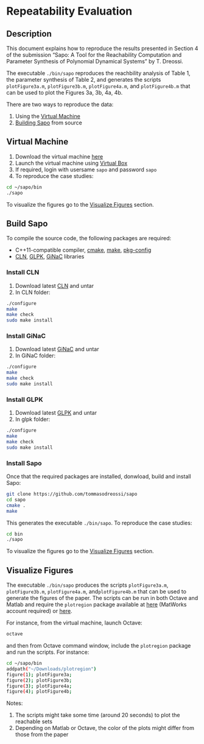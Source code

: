 # Repeatability Evaluation
## Description

This document explains how to reproduce the results presented in
Section 4 of the submission “Sapo: A Tool for the Reachability Computation and Parameter Synthesis of Polynomial Dynamical Systems” by T. Dreossi.

The executable ``./bin/sapo`` reproduces the reachbility analysis of Table 1, the parameter synthesis of Table 2, and generates the scripts ``plotFigure3a.m``, ``plotFigure3b.m``, ``plotFigure4a.m``, and ``plotFigure4b.m`` that can be used to plot the Figures 3a, 3b, 4a, 4b.


There are two ways to reproduce the data:

1. Using the [Virtual Machine](#virtualmachine)
2. [Building Sapo](#buildsapo) from source

## <a name="virtualmachine">Virtual Machine</a>

1. Download the virtual machine <a href="https://www.dropbox.com/sh/4ex9yqc3y0p1618/AACnl43b9knKovYaHVTwlkxVa?dl=0">here</a>
2. Launch the virtual machine using <a href="">Virtual Box</a>
3. If required, login with usersame ``sapo`` and password ``sapo``
4. To reproduce the case studies:
``` sh
cd ~/sapo/bin
./sapo
```

To visualize the figures go to the [Visualize Figures](#visfigs) section.


## <a name="buildsapo">Build Sapo</a>

To compile the source code, the following packages are required:

- C++11-compatible compiler, <a href="https://cmake.org/">cmake</a>, <a href="https://www.gnu.org/software/make/">make</a>, <a href="https://www.freedesktop.org/wiki/Software/pkg-config/">pkg-config</a>
- <a href="http://www.ginac.de/CLN/">CLN</a>, <a href="https://www.gnu.org/software/glpk/">GLPK</a>, <a href="http://www.ginac.de/">GiNaC</a> libraries

### Install CLN

1. Download latest <a href="http://www.ginac.de/CLN/">CLN</a> and untar
2. In CLN folder:
``` sh
./configure
make
make check
sudo make install
```

### Install GiNaC

1. Download latest <a href="http://www.ginac.de/">GiNaC</a> and untar
2. In GiNaC folder:
``` sh
./configure
make
make check
sudo make install
```

### Install GLPK

1. Download latest <a href="https://www.gnu.org/software/glpk/">GLPK</a> and untar
2. In glpk folder:
``` sh
./configure
make
make check
sudo make install
```

### Install Sapo

Once that the required packages are installed, donwload, build and install Sapo:
``` sh
git clone https://github.com/tommasodreossi/sapo
cd sapo
cmake .
make
```

This generates the executable ``./bin/sapo``. To reproduce the
case studies:
``` sh
cd bin
./sapo
```

To visualize the figures go to the [Visualize Figures](#visfigs) section.

## <a name="visfigs">Visualize Figures</a>

The executable ``./bin/sapo`` produces the scripts
``plotFigure3a.m``, ``plotFigure3b.m``, ``plotFigure4a.m``, and``plotFigure4b.m`` that can be used to generate the figures
of the paper. The scripts can be run in both Octave and Matlab
and require the ``plotregion`` package available at
<a href="https://www.mathworks.com/matlabcentral/fileexchange/9261-plot-2d-3d-region">here</a> (MatWorks account required) or <a href="https://www.dropbox.com/sh/4ex9yqc3y0p1618/AACnl43b9knKovYaHVTwlkxVa?dl=0">here</a>.


For instance, from the virtual machine, launch Octave:
``` sh
octave
```
and then from Octave command window, include the ``plotregion`` package and run the scripts. For instance:
``` sh
cd ~/sapo/bin
addpath("~/Downloads/plotregion")
figure(1); plotFigure3a;
figure(2); plotFigure3b;
figure(3); plotFigure4a;
figure(4); plotFigure4b;
```

Notes:

1. The scripts might take some time (around 20 seconds) to plot the reachable sets
2. Depending on Matlab or Octave, the color of the plots might differ from those from the paper
